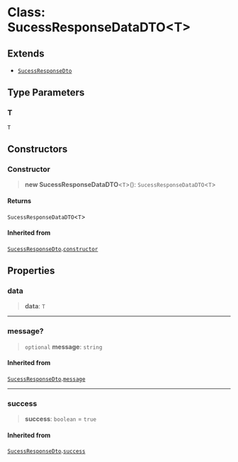 # Class: SucessResponseDataDTO\<T\>

## Extends

- [`SucessResponseDto`](/api/dtos/Class.SucessResponseDto.md)

## Type Parameters

### T

`T`

## Constructors

<a id="constructor"></a>

### Constructor

> **new SucessResponseDataDTO**\<`T`\>(): `SucessResponseDataDTO`\<`T`\>

#### Returns

`SucessResponseDataDTO`\<`T`\>

#### Inherited from

[`SucessResponseDto`](/api/dtos/Class.SucessResponseDto.md).[`constructor`](/api/dtos/Class.SucessResponseDto.md#constructor)

## Properties

<a id="data"></a>

### data

> **data**: `T`

---

<a id="message"></a>

### message?

> `optional` **message**: `string`

#### Inherited from

[`SucessResponseDto`](/api/dtos/Class.SucessResponseDto.md).[`message`](/api/dtos/Class.SucessResponseDto.md#message)

---

<a id="success"></a>

### success

> **success**: `boolean` = `true`

#### Inherited from

[`SucessResponseDto`](/api/dtos/Class.SucessResponseDto.md).[`success`](/api/dtos/Class.SucessResponseDto.md#success)
